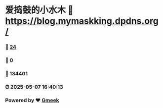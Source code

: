 # 爱捣鼓的小水木 :link: https://blog.mymaskking.dpdns.org/ 
### :page_facing_up: [24](https://blog.mymaskking.dpdns.org//tag.html) 
### :speech_balloon: 0 
### :hibiscus: 134401 
### :alarm_clock: 2025-05-07 16:40:13 
### Powered by :heart: [Gmeek](https://github.com/Meekdai/Gmeek)
